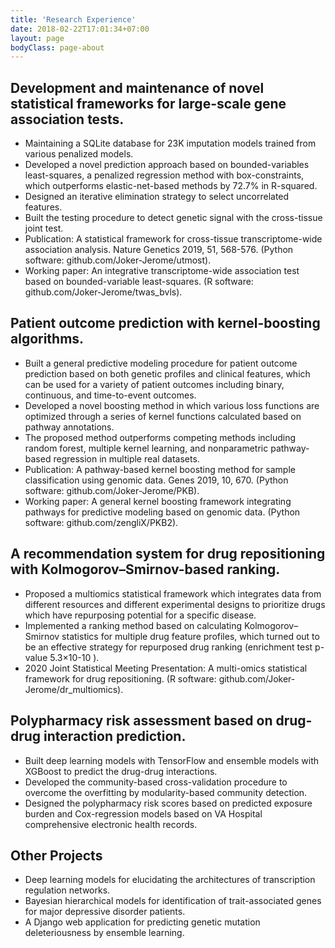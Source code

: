 ```yaml
---
title: 'Research Experience'
date: 2018-02-22T17:01:34+07:00
layout: page
bodyClass: page-about
---
```


## Development and maintenance of novel statistical frameworks for large-scale gene association tests.


- Maintaining a SQLite database for 23K imputation models trained from various penalized models.
- Developed a novel prediction approach based on bounded-variables least-squares, a penalized regression method with box-constraints, which outperforms elastic-net-based methods by 72.7% in R-squared. 
- Designed an iterative elimination strategy to select uncorrelated features. 
- Built the testing procedure to detect genetic signal with the cross-tissue joint test.  
- Publication: A statistical framework for cross-tissue transcriptome-wide association analysis. Nature Genetics 2019, 51, 568-576. (Python software: github.com/Joker-Jerome/utmost).
- Working paper: An integrative transcriptome-wide association test based on bounded-variable least-squares. (R software: github.com/Joker-Jerome/twas_bvls).

## Patient outcome prediction with kernel-boosting algorithms. 



- Built a general predictive modeling procedure for patient outcome prediction based on both genetic profiles and clinical features, which can be used for a variety of patient outcomes including binary, continuous, and time-to-event outcomes.
- Developed a novel boosting method in which various loss functions are optimized through a series of kernel functions calculated based on pathway annotations. 
- The proposed method outperforms competing methods including random forest, multiple kernel learning, and nonparametric pathway-based regression in multiple real datasets.
- Publication: A pathway-based kernel boosting method for sample classification using genomic data. Genes 2019, 10, 670. (Python software: github.com/Joker-Jerome/PKB).
- Working paper: A general kernel boosting framework integrating pathways for predictive modeling based on genomic data. (Python software: github.com/zengliX/PKB2).

## A recommendation system for drug repositioning with Kolmogorov–Smirnov-based ranking.


- Proposed a multiomics statistical framework which integrates data from different resources and different experimental designs to prioritize drugs which have repurposing potential for a specific disease.
- Implemented a ranking method based on calculating Kolmogorov–Smirnov statistics for multiple drug feature profiles, which turned out to be an effective strategy for repurposed drug ranking (enrichment test p-value 5.3×10-10 ). 
- 2020 Joint Statistical Meeting Presentation: A multi-omics statistical framework for drug repositioning. (R software: github.com/Joker-Jerome/dr_multiomics). 


## Polypharmacy risk assessment based on drug-drug interaction prediction.

- Built deep learning models with TensorFlow and ensemble models with XGBoost to predict the drug-drug interactions.
- Developed the community-based cross-validation procedure to overcome the overfitting by modularity-based community detection. 
- Designed the polypharmacy risk scores based on predicted exposure burden and Cox-regression models based on VA Hospital comprehensive electronic health records.

## Other Projects

- Deep learning models for elucidating the architectures of transcription regulation networks. 
- Bayesian hierarchical models for identification of trait-associated genes for major depressive disorder patients. 
- A Django web application for predicting genetic mutation deleteriousness by ensemble learning. 

